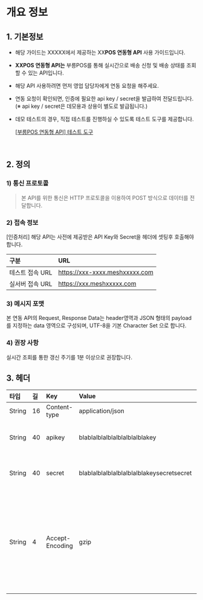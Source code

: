 # 개요 정보

## 1. 기본정보

* 해당 가이드는 XXXXX에서 제공하는 XX**POS 연동형 API** 사용 가이드입니다.
* **XXPOS 연동형 API는** 부릉POS를 통해 실시간으로 배송 신청 및 배송 상태를 조회할 수 있는 API입니다.
* 해당 API 사용하려면 먼저 영업 담당자에게 연동 요청을 해주세요.
* 연동 요청이 확인되면, 인증에 필요한 api key / secret을 발급하여 전달드립니다. \(※ api key / secret은 데모용과 상용이 별도로 발급됩니다.\)
* 데모 테스트의 경우, 직접 테스트를 진행하실 수 있도록 테스트 도구를 제공합니다.

  ​[\[부릉POS 연동형 API\] 테스트 도구](https://www.naver.com/)​

‌

## 2. 정의 <a id="2"></a>

### 1\) 통신 프로토콜 <a id="1-1"></a>

> 본 API를 위한 통신은 HTTP 프로토콜을 이용하여 POST 방식으로 데이터를 전달합니다.

### 2\) 접속 정보 <a id="2-1"></a>

\[인증처리\] 해당 API는 사전에 제공받은 API Key와 Secret을 헤더에 셋팅후 호출해야 합니다.

| 구분 | URL |
| :--- | :--- |
| 테스트 접속 URL | https://xxx-xxxx.meshxxxxx.com |
| 실서버 접속 URL | https://xxx.meshxxxxx.com |

### 3\) 메시지 포맷 <a id="3-1"></a>

본 연동 API의 Request, Response Data는 header영역과 JSON 형태의 payload 를 지정하는 data 영역으로 구성되며, UTF-8을 기본 Character Set 으로 합니다.‌

### 4\) 권장 사항 <a id="4"></a>

실시간 조회를 통한 갱신 주기를 1분 이상으로 권장합니다.‌

## 3. 헤더 <a id="3"></a>

| 타입 | 길 | Key | Value | 비고 |
| :--- | :--- | :--- | :--- | :--- |
| String | 16 | Content-type | application/json | ​Content |
| String | 40 | apikey | blablalblalblalblalblalblakey | XXXXX로부터 발급받은 API Key |
| String | 40 | secret | blablalblalblalblalblalblakeysecretsecret | XXXXX로부터 발급받은 secret |
| String | 4 | Accept-Encoding | gzip | 클라이언트 프로그램이 gzip 인코딩 방식을 지원하지 않는다면 보내지 않아도 됩니다. |

